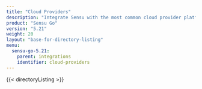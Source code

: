 ```yaml
---
title: "Cloud Providers"
description: "Integrate Sensu with the most common cloud provider platforms."
product: "Sensu Go"
version: "5.21"
weight: 20
layout: "base-for-directory-listing"
menu:
  sensu-go-5.21:
    parent: integrations
    identifier: cloud-providers
---
```


{{< directoryListing >}}